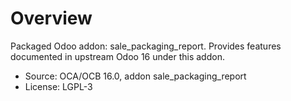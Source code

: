 # Overview

Packaged Odoo addon: sale_packaging_report. Provides features documented in upstream Odoo 16 under this addon.

- Source: OCA/OCB 16.0, addon sale_packaging_report
- License: LGPL-3
